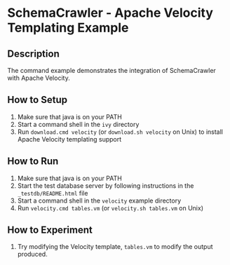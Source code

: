 # SchemaCrawler - Apache Velocity Templating Example

## Description
The command example demonstrates the integration of SchemaCrawler with Apache Velocity.

## How to Setup
1. Make sure that java is on your PATH
2. Start a command shell in the `ivy` directory 
3. Run `download.cmd velocity` (or `download.sh velocity` on Unix) to
   install Apache Velocity templating support 

## How to Run
1. Make sure that java is on your PATH
2. Start the test database server by following instructions in the `_testdb/README.html` file
3. Start a command shell in the `velocity` example directory
5. Run `velocity.cmd tables.vm` (or `velocity.sh tables.vm` on Unix) 

## How to Experiment
1. Try modifying the Velocity template, `tables.vm` to modify the output produced. 

